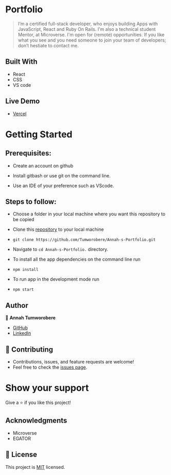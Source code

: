 # Portfolio
> I’m a certified full-stack developer, who enjoys building Apps with JavaScript, React and Ruby On Rails. I'm also a technical student Mentor, at Microverse. I'm open for (remote) opportunities. If you like what you see and you need someone to join your team of developers; don’t hestiate to contact me.

## Built With

- React
- CSS
- VS code

## Live Demo

- [Vercel](https://react-portfolio-gdiyx9bqj-tumworobere.vercel.app/)

# Getting Started
## Prerequisites:

- Create an account on github

- Install gitbash or use git on the command line.

- Use an IDE of your preference such as VScode.

## Steps to follow:

- Choose a folder in your local machine where you want this repository to be copied


- Clone this [repository](https://github.com/Tumworobere/Annah-s-Portfolio) to your local machine 
- ```
  git clone https://github.com/Tumworobere/Annah-s-Portfolio.git
  ```

- Navigate to `cd Annah-s-Portfolio.`  directory.

- To install all the app dependencies on the command line run
- ```
  npm install
  ``` 
- To run app in the development mode run 
- ```
  npm start
  ```

## Author

:woman: **Annah Tumworobere**

- [GitHub](https://github.com/Tumworobere)
- [LinkedIn](https://www.linkedin.com/in/annah-tumworobere/)

## 🤝 Contributing
- Contributions, issues, and feature requests are welcome!
- Feel free to check the [issues page](https://github.com/Tumworobere/Annah-s-Portfolio/issues).

# Show your support
Give a ⭐ if you like this project!

## Acknowledgments
- Microverse
- EGATOR

## 📝 License

This project is [MIT](./MIT.md) licensed.
